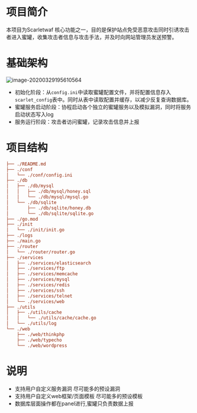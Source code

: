 # 项目简介

本项目为Scarletwaf 核心功能之一，目的是保护站点免受恶意攻击同时引诱攻击者进入蜜罐，收集攻击者信息与攻击手法，并及时向网站管理员发送预警。



# 基础架构

![image-20200329195610564](http://pic.lwh.red/image-20200329195610564.png)

- 初始化阶段：从`config.ini`中读取蜜罐配置文件，并将配置信息存入`scarlet_config`表中。同时从表中读取配置并缓存，以减少反复查询数据库。
- 蜜罐服务启动阶段：协程启动各个独立的蜜罐服务以及模拟漏洞，同时将服务启动状态写入log
- 服务运行阶段：攻击者访问蜜罐，记录攻击信息并上报



# 项目结构

```ini
├── ./README.md
├── ./conf
│   └── ./conf/config.ini
├── ./db
│   ├── ./db/mysql
│   │   ├── ./db/mysql/honey.sql
│   │   └── ./db/mysql/mysql.go
│   └── ./db/sqlite
│       ├── ./db/sqlite/honey.db
│       └── ./db/sqlite/sqlite.go
├── ./go.mod
├── ./init
│   └── ./init/init.go
├── ./logs
├── ./main.go
├── ./router
│   └── ./router/router.go
├── ./services
│   ├── ./services/elasticsearch
│   ├── ./services/ftp
│   ├── ./services/memcache
│   ├── ./services/mysql
│   ├── ./services/redis
│   ├── ./services/ssh
│   ├── ./services/telnet
│   └── ./services/web
├── ./utils
│   ├── ./utils/cache
│   │   └── ./utils/cache/cache.go
│   └── ./utils/log
└── ./web
    ├── ./web/thinkphp
    ├── ./web/typecho
    └── ./web/wordpress
```



# 说明

- 支持用户自定义服务漏洞 尽可能多的预设漏洞
- 支持用户自定义web框架/页面模板 尽可能多的预设模板
- 数据库层面操作都在panel进行,蜜罐只负责数据上报